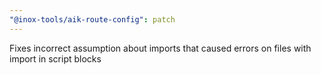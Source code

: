 ```yaml
---
"@inox-tools/aik-route-config": patch
---
```


Fixes incorrect assumption about imports that caused errors on files with import in script blocks
